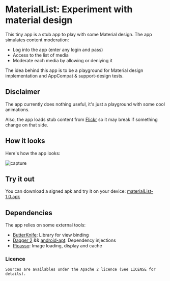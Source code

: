 # MaterialList: Experiment with material design

This tiny app is a stub app to play with some Material design. The app simulates content moderation:

- Log into the app (enter any login and pass)
- Access to the list of media
- Moderate each media by allowing or deniying it

The idea behind this app is to be a playground for Material design implementation and AppCompat & support-design tests.

## Disclaimer

The app currently does nothing useful, it's just a playground with some cool animations.

Also, the app loads stub content from [Flickr](https://www.flickr.com/) so it may break if something change on that side.

## How it looks

Here's how the app looks:

![capture](capture.gif)

## Try it out

You can download a signed apk and try it on your device: [materialList-1.0.apk](apk/materialList-1.0.apk?raw=true)

## Dependencies

The app relies on some external tools:

- [ButterKnife](http://jakewharton.github.io/butterknife/): Library for view binding
- [Dagger 2](http://google.github.io/dagger/) && [android-apt](https://bitbucket.org/hvisser/android-apt): Dependency injections
- [Picasso](http://square.github.io/picasso/): Image loading, display and cache

### Licence

    Sources are availables under the Apache 2 licence (See LICENSE for details).